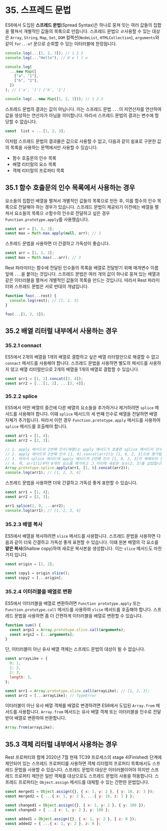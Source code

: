 # 35. 스프레드 문법

ES6에서 도입된 **스프레드 문법**(Spread Syntax)은 하나로 뭉쳐 잇는 여러 값들의 집합을 펼쳐서 개별적인 값들의 목록으로 만듭니다. 스프레드 문법으 ㄹ사용할 수 있는 대상은 `Array`, `String`, `Map`, `Set`, `DOM` 컬렉션(`NodeList`, `HTMLCollection`), `arguments`와 같이 `for...of` 문으로 순회할 수 있는 이터러블에 한정됩니다.

```javascript
console.log(...[1, 2, 3]); // 1 2 3
console.log(..."Hello"); // H e l l o

console.log(
  ...new Map([
    ["a", "1"],
    ["b", "2"],
  ])
); // ['a', '1'] ['b', '2']

console.log(...new Map([1, 2, 3])); // 1 2 3
```

스프레드 문법의 결과는 값이 아닙니다. 이는 스프레드 문법 `...`이 피연산자를 연산하여 값을 생성하는 연산자가 아님을 의미합니다. 따라서 스프레드 문법의 결과는 변수에 할당할 수 없습니다.

```javascript
const  list = ...[1, 2, 3];
```

이처럼 스프레드 문법의 결과물은 값으로 사용할 수 없고, 다음과 같이 쉼표로 구분한 값의 목록을 사용하는 문맥에서만 사용할 수 있습니다.

- 함수 호출문의 인수 목록
- 배열 리터럴의 요소 목록
- 객체 리터럴의 프로퍼티 목록

## 35.1 함수 호출문의 인수 목록에서 사용하는 경우

요소들의 집합인 배열을 펼쳐서 개별적인 값들의 목록으로 만든 후, 이를 함수의 인수 목록으로 전달해야 하는 경우가 있습니다. 스프레드 문법이 제공되기 이전에는 배열을 펼쳐서 요소들의 목록으 ㄹ함수의 인수로 전달하고 싶은 경우 `Function.prototype.apply`를 사용했습니다.

```javascript
const arr = [1, 2, 3];
const max = Math.max.apply(null, arr); // 3
```

스프레드 문법을 사용하면 더 간결하고 가독성이 좋습니다.

```javascript
const arr = [1, 2, 3];
const max = Math.max(...arr); // 3
```

Rest 파라미터는 함수에 전달된 인수들의 목록을 배열로 전달받기 위해 매개변수 이름 앞에 `...`을 붙이는 것입니다. 스프레드 문법은 여러 개의 값이 하나로 뭉쳐 있는 배열과 같은 이터러블을 펼쳐서 개별적인 값들의 목록을 만드는 것입니다. 따라서 Rest 파라미터와 스프레드 문법은 서로 반대의 개념입니다.

```javascript
function foo(...rest) {
  console.log(rest); // [1, 2, 3]
}

foo(...[1, 2, 3]);
```

## 35.2 배열 리터럴 내부에서 사용하는 경우

### 35.2.1 connact

ES5에서 2개의 배열을 1개의 배열로 결합하고 싶은 배열 리터럴만으로 해결할 수 없고 `connact` 메서드를 사용해야 합니다. 스프레드 문법을 사용하면 별도의 메서드를 사용하지 않고 배열 리터럴만으로 2개의 배열을 1개의 배열로 결합할 수 있습니다.

```javascript
const arr1 = [1, 2].concat([3, 4]);
const arr2 = [...[1, 2], ...[3, 4]];
```

### 35.2.2 splice

ES5에서 어떤 배열의 중간에 다른 배열의 요소들을 추가하거나 제거하려면 `splice` 메서드를 사용해야 합니다. 이떄 `splice` 메서드의 세 번쨰 인수로 배열을 전달하면 배열 자체가 추가됩니다. 따라서 이런 경우 `Function.prototype.apply` 메서드를 사용하여 `splice` 메서드를 호출해야 합니다.

```javascript
const arr1 = [1, 4];
const arr2 = [2, 3];

// 1. apply 메서드이 2번째 인수(배열)는 apply 메서드가 호출한 splice 메서드이 인수 목록입니다.
// 2. apply 메서드의 2번째 인수 [1, 0].concat(arr2)는 [1, 0, 2, 3]으로 평가됩니다.
// 3. 따라서 splice 메서드에 apply 메서드의 2번쨰 인수 [1, 0, 2, 3]이 해체되어 잔달됩니다.
// 4. 즉, arr1[1]부터 0개의 요소를 제거하고 그 자리에 새로운 요소(2, 3)를 삽입합니다.
Array.prototype.splice.apply(arr1, [1, 0].concat(arr2));
console.log(arr1); // [1, 2, 3, 4]
```

스프레드 문법을 사용하면 더욱 간결하고 가독성 좋게 표현할 수 있습니다.

```javascript
const arr1 = [1, 4];
const arr2 = [2, 3];

arr1.splice(1, 0, ...arr2);
console.log(arr1); // [1, 2, 3, 4]
```

### 35.2.3 배열 복사

ES5에서 배열을 복사하려면 `slice` 메서드를 사용합니다. 스프레드 문법을 사용하면 다음과 같이 더욱 간결하고 가독성 좋게 표현할 수 있습니다. 이떄 원본 배열의 각 요소를 **얕은 복사**(Shallow copy)하여 새로운 복사본을 생성합니다. 이는 `slice` 메서드도 마찬가지 입니다.

```javascript
const origin = [1, 2];

const copy1 = origin.slice();
const copy2 = [...origin];
```

### 35.2.4 이터러블을 배열로 변환

ES5에서 이터러블을 배열로 변환하려면 `Function prototype.apply` 또는 `Function.prototype.call` 메서드를 사용하여 `slcie` 메서드를 호출해야 합니다. 스프레드 문법을 사용하면 좀 더 간편하게 이터러블을 배열로 변환할 수 있습니다.

```javascript
function sum() {
  const args1 = Array.prototvpe.slice.call(arguments);
  const args2 = [...arguments];
}
```

단, 이터러블이 아닌 유사 배열 객체는 스프레드 문법의 대상이 될 수 없습니다.

```javascript
const arrayLike = {
  0: 1,
  1: 2,
  2: 3,
  length: 3,
};

const arr1 = Array.prototype.slice.call(arrayLike); // [1, 2, 3];
const arr2 = [...arrayLike]; // TypeError
```

이터러블이 아닌 유사 배열 객체를 배열로 변경하려면 ES6에서 도입된 `Array.from` 메서드를 사용합니다. `Array.from` 메서드는 유사 배열 객체 또는 이터러블을 인수로 전달받아 배열로 변환하여 반환합니다.

```javascript
Array.from(arrayLike);
```

## 35.3 객체 리터럴 내부에서 사용하는 경우

Rest 프로퍼티와 함께 2020년 7월 현재 TC39 프로세스의 stage 4(Finished) 단계에 제안되어 있는 스프레드 프로퍼티를 사용하면 객체 리터럴의 프로퍼티 목록에서도 스프레드 문법을 사용할 수 있습니다. 스프레드 문법의 대상은 이터러블이어야 하지만 스프레드 프로퍼티 제안은 일반 객체를 대상으로도 스프레드 문법의 사용을 허용합니다. 스프레드 프로퍼티는 `Object.assign` 메서드를 대체할 수 있는 간편한 문법입니다.

```javascript
const merged1 = Object.assign({}, { x: 1, y: 2 }, { y: 10, z: 3 });
const merged2 = { ...{ x: 1, y: 2 }, ...{ y: 10, z: 3 } };

const changed1 = Object.assign({}, { x: 1, y: 2 }, { y: 100 });
const changed2 = { ...{ x: 1, y: 2 }, y: 100 };

const added1 = Object.assign({}, { x: 1, y: 2 }, { z: 0 });
const added2 = { ...{ x: 1, y: 2 }, z: 0 };
```
